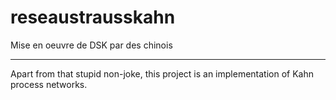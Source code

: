 reseaustrausskahn
=================

Mise en oeuvre de DSK par des chinois

---

Apart from that stupid non-joke, this project is an implementation of Kahn process networks.
